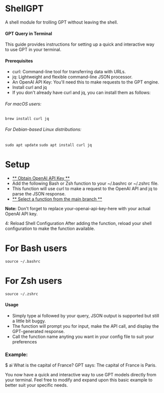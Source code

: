 # ShellGPT
A shell module for trolling GPT without leaving the shell. 

#### GPT Query in Terminal
This guide provides instructions for setting up a quick and interactive way to use GPT in your terminal.

#### Prerequisites
- curl: Command-line tool for transferring data with URLs.
- jq: Lightweight and flexible command-line JSON processor.
- An OpenAI API Key: You'll need this to make requests to the GPT engine.
- Install curl and jq
- If you don't already have curl and jq, you can install them as follows:

###### For macOS users:
`brew install curl jq`

###### For Debian-based Linux distributions:
`sudo apt update`
`sudo apt install curl jq`

# Setup
- [** Obtain OpenAI API Key **](https://platform.openai.com/docs/api-reference)
- Add the following Bash or Zsh function to your ~/.bashrc or ~/.zshrc file.
- This function will use curl to make a request to the OpenAI API and jq to parse the JSON response.
- [** Select a function from the main branch **](https://github.com/MasterGoogler/ShellGPT)

**Note:** Don't forget to replace your-openai-api-key-here with your actual OpenAI API key.

4: Reload Shell Configuration
After adding the function, reload your shell configuration to make the function available.

# For Bash users
`source ~/.bashrc`

# For Zsh users
`source ~/.zshrc` 

#### Usage
- Simply type ai followed by your query, JSON output is supported but still a little bit buggy. 
- The function will prompt you for input, make the API call, and display the GPT-generated response.
- Call the function name anyting you want in your config file to suit your preferences

### Example:
$ ai What is the capital of France?
GPT says: The capital of France is Paris.

You now have a quick and interactive way to use GPT models directly from your terminal.
Feel free to modify and expand upon this basic example to better suit your specific needs.



